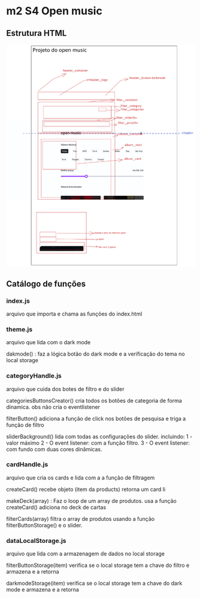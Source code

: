 # m2 S4 Open music

## **Estrutura HTML**

![open music.svg](./readmeSrc/open%20music.svg)

## Catálogo de funções

### index.js

arquivo que importa e chama as funções do index.html

### theme.js

arquivo que lida com o dark mode

dakmode() : faz a lógica botão do dark mode e a verificação do tema no local storage

### categoryHandle.js

arquivo que cuida dos botes de filtro e do slider

categoriesButtonsCreator() cria todos os botões de categoria de forma dinamica. obs não cria o eventlistener

filterButton() adiciona a função de click nos botões de pesquisa e triga a função de filtro

sliderBackground() lida com todas as configurações do slider. 
incluindo:
1 - valor máximo
2 - O event listener: com a função filtro.
3 - O event listener: com fundo com duas cores dinâmicas.

### cardHandle.js

arquivo que cria os cards e lida com a a função de filtragem

createCard() recebe objeto (item da products) retorna um card li

makeDeck(array) : 
Faz o loop de um array de produtos.
usa a função createCard()
adiciona no deck de cartas

filterCards(array) filtra o array de produtos usando a função filterButtonStorage() e o slider.

### dataLocalStorage.js

arquivo que lida com a armazenagem de dados no local storage

filterButtonStorage(item) verifica se o local storage tem a chave do filtro e armazena e a retorna 

darkmodeStorage(item) verifica se o local storage tem a chave do dark mode e armazena e a retorna